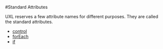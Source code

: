 #Standard Attributes

UXL reserves a few attribute names for different purposes. They are called the standard attributes. 

* [control](control.md)
* [forEach](forEach.md)
* [if](if.md)
